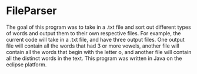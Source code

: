# FileParser
 The goal of this program was to take in a .txt file and sort out different types of words and output them to their own respective files. For example, the current code will take 
 in a .txt file, and have three output files. One output file will contain all the words that had 3 or more vowels, another file will contain all the words that begin with
 the letter o, and another file will contain all the distinct words in the text. This program was written in Java on the eclipse platform.
